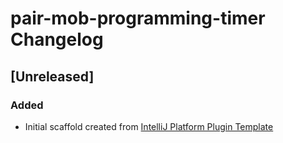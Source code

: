 <!-- Keep a Changelog guide -> https://keepachangelog.com -->

# pair-mob-programming-timer Changelog

## [Unreleased]
### Added
- Initial scaffold created from [IntelliJ Platform Plugin Template](https://github.com/JetBrains/intellij-platform-plugin-template)
